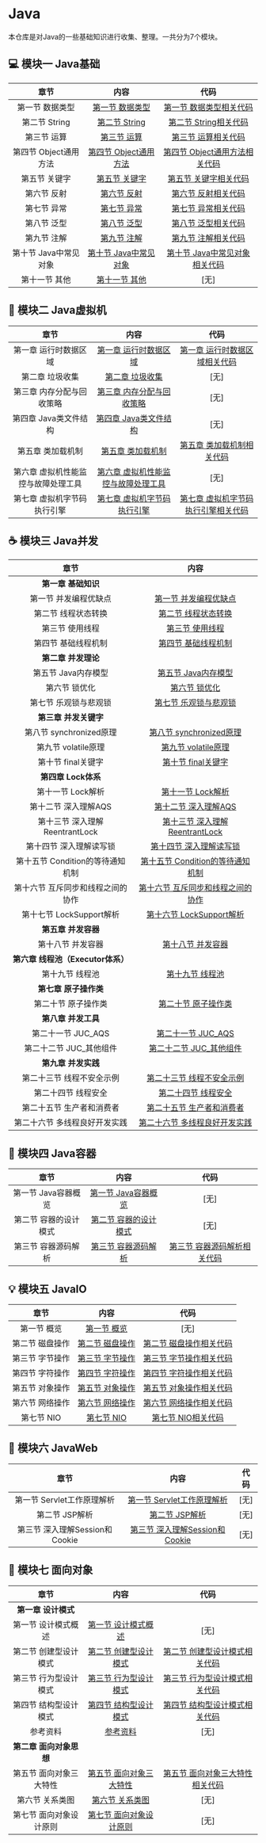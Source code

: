 # Java
本仓库是对Java的一些基础知识进行收集、整理。一共分为7个模块。

## :computer: 模块一 Java基础

| 章节 |  内容 | 代码 |
| :--: | :--: | :--: |
| 第一节 数据类型 | [第一节 数据类型](https://github.com/DuHouAn/Java/blob/master/JavaBasics/notes/00%E6%95%B0%E6%8D%AE%E7%B1%BB%E5%9E%8B.md) | [第一节 数据类型相关代码](https://github.com/DuHouAn/Java/tree/master/JavaBasics/src/code_00_dataType) |
| 第二节 String | [第二节 String](https://github.com/DuHouAn/Java/blob/master/JavaBasics/notes/01String.md)| [第二节 String相关代码](https://github.com/DuHouAn/Java/tree/master/JavaBasics/src/code_01_string) |
| 第三节 运算 | [第三节 运算](https://github.com/DuHouAn/Java/blob/master/JavaBasics/notes/02%E8%BF%90%E7%AE%97.md) | [第三节 运算相关代码](https://github.com/DuHouAn/Java/tree/master/JavaBasics/src/code_02_calculation) |
| 第四节 Object通用方法 | [第四节 Object通用方法](https://github.com/DuHouAn/Java/blob/master/JavaBasics/notes/03Object%E9%80%9A%E7%94%A8%E6%96%B9%E6%B3%95.md) | [第四节 Object通用方法相关代码](https://github.com/DuHouAn/Java/tree/master/JavaBasics/src/code_03_Object) |
| 第五节 关键字 | [第五节 关键字](https://github.com/DuHouAn/Java/blob/master/JavaBasics/notes/04%E5%85%B3%E9%94%AE%E5%AD%97.md) | [第五节 关键字相关代码](https://github.com/DuHouAn/Java/tree/master/JavaBasics/src/code_04_keyWords) | 
| 第六节 反射 |  [第六节 反射](https://github.com/DuHouAn/Java/blob/master/JavaBasics/notes/05%E5%8F%8D%E5%B0%84.md) |  [第六节 反射相关代码](https://github.com/DuHouAn/Java/tree/master/JavaBasics/src/code_05_reflection) |
| 第七节 异常 | [第七节 异常](https://github.com/DuHouAn/Java/blob/master/JavaBasics/notes/06%E5%BC%82%E5%B8%B8.md) |  [第七节 异常相关代码](https://github.com/DuHouAn/Java/tree/master/JavaBasics/src/code_06_exception) |
| 第八节 泛型 | [第八节 泛型](https://github.com/DuHouAn/Java/blob/master/JavaBasics/notes/07%E6%B3%9B%E5%9E%8B.md) | [第八节 泛型相关代码](https://github.com/DuHouAn/Java/tree/master/JavaBasics/src/code_07_generic) |
| 第九节 注解 | [第九节 注解](https://github.com/DuHouAn/Java/blob/master/JavaBasics/notes/08%E6%B3%A8%E8%A7%A3.md) | [第九节 注解相关代码](https://github.com/DuHouAn/Java/tree/master/JavaBasics/src/code_08_annotation) |
| 第十节 Java中常见对象 | [第十节 Java中常见对象](https://github.com/DuHouAn/Java/blob/master/JavaBasics/notes/09Java%E5%B8%B8%E8%A7%81%E5%AF%B9%E8%B1%A1.md) | [第十节 Java中常见对象相关代码](https://github.com/DuHouAn/Java/tree/master/JavaBasics/src/code_09_usefulObjects) | 
| 第十一节 其他 | [第十一节 其他](https://github.com/DuHouAn/Java/blob/master/JavaBasics/notes/10%E5%85%B6%E4%BB%96.md) | [无] |

## :art: 模块二 Java虚拟机

| 章节 |  内容 | 代码 |
| :--:| :--: | :--: |
| 第一章 运行时数据区域 | [第一章 运行时数据区域](https://github.com/DuHouAn/Java/blob/master/JVM/notes/00%E8%BF%90%E8%A1%8C%E6%97%B6%E6%95%B0%E6%8D%AE%E5%8C%BA%E5%9F%9F.md) | [第一章 运行时数据区域相关代码](https://github.com/DuHouAn/Java/tree/master/JVM/src/code_00) |
| 第二章 垃圾收集 | [第二章 垃圾收集](https://github.com/DuHouAn/Java/blob/master/JVM/notes/01%E5%9E%83%E5%9C%BE%E6%94%B6%E9%9B%86.md) | [无] |
| 第三章 内存分配与回收策略 | [第三章 内存分配与回收策略](https://github.com/DuHouAn/Java/blob/master/JVM/notes/02%E5%86%85%E5%AD%98%E5%88%86%E9%85%8D%E4%B8%8E%E5%9B%9E%E6%94%B6%E7%AD%96%E7%95%A5.md) | [无] |
| 第四章 Java类文件结构 | [第四章 Java类文件结构](https://github.com/DuHouAn/Java/blob/master/JVM/notes/03Java%E7%B1%BB%E6%96%87%E4%BB%B6%E7%BB%93%E6%9E%84.md) | [无] |
| 第五章 类加载机制 | [第五章 类加载机制](https://github.com/DuHouAn/Java/blob/master/JVM/notes/04%E7%B1%BB%E5%8A%A0%E8%BD%BD%E6%9C%BA%E5%88%B6.md) | [第五章 类加载机制相关代码](https://github.com/DuHouAn/Java/tree/master/JVM/src/code_04) |
| 第六章 虚拟机性能监控与故障处理工具 | [第六章 虚拟机性能监控与故障处理工具](https://github.com/DuHouAn/Java/blob/master/JVM/notes/05%E8%99%9A%E6%8B%9F%E6%9C%BA%E6%80%A7%E8%83%BD%E7%9B%91%E6%8E%A7%E5%92%8C%E6%95%85%E9%9A%9C%E5%A4%84%E7%90%86%E5%B7%A5%E5%85%B7.md) | [无] |
| 第七章 虚拟机字节码执行引擎 | [第七章 虚拟机字节码执行引擎](https://github.com/DuHouAn/Java/blob/master/JVM/notes/06%E8%99%9A%E6%8B%9F%E6%9C%BA%E5%AD%97%E8%8A%82%E7%A0%81%E6%89%A7%E8%A1%8C%E5%BC%95%E6%93%8E.md) | [第七章 虚拟机字节码执行引擎相关代码](https://github.com/DuHouAn/Java/tree/master/JVM/src/code_06) |

## :coffee: 模块三 Java并发

| 章节 |  内容 |
| :--:| :--: |
| **第一章 基础知识** |  |
| 第一节 并发编程优缺点 | [第一节 并发编程优缺点](https://github.com/DuHouAn/Java/blob/master/Concurrency/notes/00%E5%B9%B6%E5%8F%91%E7%BC%96%E7%A8%8B%E7%9A%84%E4%BC%98%E7%BC%BA%E7%82%B9.md) |
| 第二节 线程状态转换 | [第二节 线程状态转换](https://github.com/DuHouAn/Java/blob/master/Concurrency/notes/01%E7%BA%BF%E7%A8%8B%E7%8A%B6%E6%80%81%E8%BD%AC%E6%8D%A2.md) |
| 第三节 使用线程 | [第三节 使用线程](https://github.com/DuHouAn/Java/blob/master/Concurrency/notes/02%E4%BD%BF%E7%94%A8%E7%BA%BF%E7%A8%8B.md) |
| 第四节 基础线程机制 | [第四节 基础线程机制](https://github.com/DuHouAn/Java/blob/master/Concurrency/notes/03%E5%9F%BA%E7%A1%80%E7%BA%BF%E7%A8%8B%E6%9C%BA%E5%88%B6.md) | 
| **第二章 并发理论** |  |
| 第五节 Java内存模型 | [第五节 Java内存模型](https://github.com/DuHouAn/Java/blob/master/Concurrency/notes/04Java%E5%86%85%E5%AD%98%E6%A8%A1%E5%9E%8B.md) | 
| 第六节 锁优化 | [第六节 锁优化](https://github.com/DuHouAn/Java/blob/master/Concurrency/notes/05%E9%94%81%E4%BC%98%E5%8C%96.md) | 
| 第七节 乐观锁与悲观锁 | [第七节 乐观锁与悲观锁](https://github.com/DuHouAn/Java/blob/master/Concurrency/notes/06%E4%B9%90%E8%A7%82%E9%94%81%E4%B8%8E%E6%82%B2%E8%A7%82%E9%94%81.md)| 
| **第三章 并发关键字** |  |
| 第八节 synchronized原理 | [第八节 synchronized原理](https://github.com/DuHouAn/Java/blob/master/Concurrency/notes/06synchronized%E5%8E%9F%E7%90%86.md) | 
| 第九节 volatile原理 | [第九节 volatile原理](https://github.com/DuHouAn/Java/blob/master/Concurrency/notes/07volatile%E5%8E%9F%E7%90%86.md) | 
| 第十节 final关键字 | [第十节 final关键字](https://github.com/DuHouAn/Java/blob/master/Concurrency/notes/08final%E5%85%B3%E9%94%AE%E5%AD%97.md) |
| **第四章 Lock体系** |  |
| 第十一节 Lock解析 | [第十一节 Lock解析](https://github.com/DuHouAn/Java/blob/master/Concurrency/notes/09Lock%E8%A7%A3%E6%9E%90.md)| 
| 第十二节 深入理解AQS | [第十二节 深入理解AQS](https://github.com/DuHouAn/Java/blob/master/Concurrency/notes/10%E6%B7%B1%E5%85%A5%E7%90%86%E8%A7%A3AQS.md) | 
| 第十三节 深入理解ReentrantLock | [第十三节 深入理解ReentrantLock](https://github.com/DuHouAn/Java/blob/master/Concurrency/notes/11%E6%B7%B1%E5%85%A5%E7%90%86%E8%A7%A3ReentrantLock.md) |
| 第十四节 深入理解读写锁 | [第十四节 深入理解读写锁](https://github.com/DuHouAn/Java/blob/master/Concurrency/notes/12%E6%B7%B1%E5%85%A5%E7%90%86%E8%A7%A3%E8%AF%BB%E5%86%99%E9%94%81ReentrantReadWriteLock.md) |
| 第十五节 Condition的等待通知机制 | [第十五节 Condition的等待通知机制](https://github.com/DuHouAn/Java/blob/master/Concurrency/notes/13Condition%E7%9A%84await%E5%92%8Csignal%E7%AD%89%E5%BE%85%E9%80%9A%E7%9F%A5%E6%9C%BA%E5%88%B6.md) |
| 第十六节 互斥同步和线程之间的协作 | [第十六节 互斥同步和线程之间的协作](https://github.com/DuHouAn/Java/blob/master/Concurrency/notes/14%E4%BA%92%E6%96%A5%E5%90%8C%E6%AD%A5%E5%92%8C%E7%BA%BF%E7%A8%8B%E4%B9%8B%E9%97%B4%E7%9A%84%E5%8D%8F%E4%BD%9C..md) |
| 第十七节 LockSupport解析 | [第十六节 LockSupport解析](https://github.com/DuHouAn/Java/blob/master/Concurrency/notes/15LockSupport%E8%A7%A3%E6%9E%90.md) |
| **第五章 并发容器** |  |
| 第十八节 并发容器 | [ 第十八节 并发容器](https://github.com/DuHouAn/Java/blob/master/Concurrency/notes/16%E5%B9%B6%E5%8F%91%E5%AE%B9%E5%99%A8.md) |
| **第六章 线程池（Executor体系）** |  |
| 第十九节 线程池 | [第十九节 线程池](https://github.com/DuHouAn/Java/blob/master/Concurrency/notes/17%E7%BA%BF%E7%A8%8B%E6%B1%A0.md) |
| **第七章 原子操作类** |  |
| 第二十节 原子操作类 | [第二十节 原子操作类](https://github.com/DuHouAn/Java/blob/master/Concurrency/notes/19%E5%8E%9F%E5%AD%90%E6%93%8D%E4%BD%9C%E7%B1%BB.md) |
| **第八章 并发工具** |  |
| 第二十一节 JUC_AQS | [第二十一节 JUC_AQS](https://github.com/DuHouAn/Java/blob/master/Concurrency/notes/20JUC_AQS.md) |
| 第二十二节 JUC_其他组件 | [第二十二节 JUC_其他组件](https://github.com/DuHouAn/Java/blob/master/Concurrency/notes/21JUC_%E5%85%B6%E4%BB%96%E7%BB%84%E4%BB%B6.md) |
| **第九章 并发实践** |  |
| 第二十三节 线程不安全示例 | [第二十三节 线程不安全示例](https://github.com/DuHouAn/Java/blob/master/Concurrency/notes/22%E7%BA%BF%E7%A8%8B%E4%B8%8D%E5%AE%89%E5%85%A8%E7%A4%BA%E4%BE%8B.md)  |
| 第二十四节 线程安全 | [第二十四节 线程安全](https://github.com/DuHouAn/Java/blob/master/Concurrency/notes/23%E7%BA%BF%E7%A8%8B%E5%AE%89%E5%85%A8.md) |
| 第二十五节 生产者和消费者 | [第二十五节 生产者和消费者](https://github.com/DuHouAn/Java/blob/master/Concurrency/notes/24%E7%94%9F%E4%BA%A7%E8%80%85%E5%92%8C%E6%B6%88%E8%B4%B9%E8%80%85.md) |
| 第二十六节 多线程良好开发实践 | [第二十六节 多线程良好开发实践](https://github.com/DuHouAn/Java/blob/master/Concurrency/notes/25%E5%A4%9A%E7%BA%BF%E7%A8%8B%E8%89%AF%E5%A5%BD%E5%BC%80%E5%8F%91%E5%AE%9E%E8%B7%B5.md) |

## :hammer: 模块四 Java容器

| 章节 |  内容 | 代码 |
| :--: | :--: | :--: |
| 第一节 Java容器概览 | [第一节 Java容器概览](https://github.com/DuHouAn/Java/blob/master/JavaContainer/notes/00Java%E5%AE%B9%E5%99%A8%E6%A6%82%E8%A7%88.md) | [无] |
| 第二节 容器的设计模式 | [第二节 容器的设计模式](https://github.com/DuHouAn/Java/blob/master/JavaContainer/notes/01%E5%AE%B9%E5%99%A8%E4%B8%AD%E7%9A%84%E8%AE%BE%E8%AE%A1%E6%A8%A1%E5%BC%8F.md)  | [无] |
| 第三节 容器源码解析 | [第三节 容器源码解析](https://github.com/DuHouAn/Java/blob/master/JavaContainer/notes/02%E5%AE%B9%E5%99%A8%E6%BA%90%E7%A0%81%E5%88%86%E6%9E%90.md) | [第三节 容器源码解析相关代码](https://github.com/DuHouAn/Java/tree/master/JavaContainer/src/code_00_container) |

## :bulb: 模块五 JavaIO

| 章节 |  内容 | 代码 |
| :--: | :--: | :--: |
| 第一节 概览 | [第一节 概览](https://github.com/DuHouAn/Java/blob/master/JavaIO/notes/00%E6%A6%82%E8%A7%88.md) | [无] |
| 第二节 磁盘操作 | [第二节 磁盘操作](https://github.com/DuHouAn/Java/blob/master/JavaIO/notes/01%E7%A3%81%E7%9B%98%E6%93%8D%E4%BD%9C.md) | [第二节 磁盘操作相关代码](https://github.com/DuHouAn/Java/tree/master/JavaIO/src/code_00_disk) |
| 第三节 字节操作 | [第三节 字节操作](https://github.com/DuHouAn/Java/blob/master/JavaIO/notes/02%E5%AD%97%E8%8A%82%E6%93%8D%E4%BD%9C.md) | [第三节 字节操作相关代码](https://github.com/DuHouAn/Java/tree/master/JavaIO/src/code_01_byte) |
| 第四节 字符操作 | [第四节 字符操作](https://github.com/DuHouAn/Java/blob/master/JavaIO/notes/03%E5%AD%97%E7%AC%A6%E6%93%8D%E4%BD%9C.md) | [第四节 字符操作相关代码](https://github.com/DuHouAn/Java/tree/master/JavaIO/src/code_02_character) |
| 第五节 对象操作 | [第五节 对象操作](https://github.com/DuHouAn/Java/blob/master/JavaIO/notes/04%E5%AF%B9%E8%B1%A1%E6%93%8D%E4%BD%9C.md) | [第五节 对象操作相关代码](https://github.com/DuHouAn/Java/tree/master/JavaIO/src/code_03_object) |
| 第六节 网络操作 | [第六节 网络操作](https://github.com/DuHouAn/Java/blob/master/JavaIO/notes/05%E7%BD%91%E7%BB%9C%E6%93%8D%E4%BD%9C.md) | [第六节 网络操作相关代码](https://github.com/DuHouAn/Java/tree/master/JavaIO/src/code_04_network) |
| 第七节 NIO | [第七节 NIO](https://github.com/DuHouAn/Java/blob/master/JavaIO/notes/06NIO.md) | [第七节 NIO相关代码](https://github.com/DuHouAn/Java/tree/master/JavaIO/src/code_05_nio) |

## :memo: 模块六 JavaWeb

| 章节 |  内容 | 代码 |
| :--: | :--: | :--: |
| 第一节 Servlet工作原理解析 | [第一节 Servlet工作原理解析](https://github.com/DuHouAn/Java/blob/master/JavaWeb/00Servlet%E5%B7%A5%E4%BD%9C%E5%8E%9F%E7%90%86%E8%A7%A3%E6%9E%90.md) | [无] |
| 第二节 JSP解析 | [第二节 JSP解析](https://github.com/DuHouAn/Java/blob/master/JavaWeb/01JSP%E8%A7%A3%E6%9E%90.md) | [无] |
| 第三节 深入理解Session和Cookie | [第三节 深入理解Session和Cookie](https://github.com/DuHouAn/Java/blob/master/JavaWeb/02%E6%B7%B1%E5%85%A5%E7%90%86%E8%A7%A3Session%E5%92%8CCookie.md) | [无] |

## :couple: 模块七 面向对象

| 章节 |  内容 | 代码 |
| :--: | :--: | :--: |
| **第一章 设计模式** | | |
| 第一节 设计模式概述 |  [第一节 设计模式概述](https://github.com/DuHouAn/Java/blob/master/Object_Oriented/notes/00%E6%A6%82%E8%BF%B0.md) | [无] |
| 第二节 创建型设计模式 | [第二节 创建型设计模式](https://github.com/DuHouAn/Java/blob/master/Object_Oriented/notes/01%E5%88%9B%E5%BB%BA%E5%9E%8B.md) | [第二节 创建型设计模式相关代码](https://github.com/DuHouAn/Java/tree/master/Object_Oriented/src/code_00_creation) |
| 第三节 行为型设计模式 | [第三节 行为型设计模式](https://github.com/DuHouAn/Java/blob/master/Object_Oriented/notes/02%E8%A1%8C%E4%B8%BA%E5%9E%8B.md) | [第三节 行为型设计模式相关代码](https://github.com/DuHouAn/Java/tree/master/Object_Oriented/src/code_01_activity) |
| 第四节 结构型设计模式 | [第四节 结构型设计模式](https://github.com/DuHouAn/Java/blob/master/Object_Oriented/notes/03%E7%BB%93%E6%9E%84%E5%9E%8B.md) | [第四节 结构型设计模式相关代码](https://github.com/DuHouAn/Java/tree/master/Object_Oriented/src/code_02_strcuture) |
| 参考资料 | [参考资料](https://www.jianshu.com/nb/4583287) | [无] |
| **第二章 面向对象思想** |  |  |
| 第五节 面向对象三大特性 | [第五节 面向对象三大特性](https://github.com/DuHouAn/Java/blob/master/Object_Oriented/notes/04%E9%9D%A2%E5%90%91%E5%AF%B9%E8%B1%A1%E4%B8%89%E5%A4%A7%E7%89%B9%E6%80%A7.md) | [第五节 面向对象三大特性相关代码](https://github.com/DuHouAn/Java/tree/master/Object_Oriented/src/code_03_characters) | 
| 第六节 关系类图 | [第六节 关系类图](https://github.com/DuHouAn/Java/blob/master/Object_Oriented/notes/05%E5%85%B3%E7%B3%BB%E7%B1%BB%E5%9B%BE.md) | [无] |
| 第七节 面向对象设计原则 | [第七节 面向对象设计原则](https://github.com/DuHouAn/Java/blob/master/Object_Oriented/notes/06%E9%9D%A2%E5%90%91%E5%AF%B9%E8%B1%A1%E8%AE%BE%E8%AE%A1%E5%8E%9F%E5%88%99.md) | [无] |